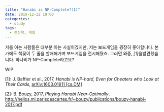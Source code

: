 ```yaml
---
title: "Hanabi is NP-Complete?(1)"
date: 2019-12-22 18:00
categories:
  - study
tags:
  - 전산학, 게임
---
```


저를 아는 사람들은 대부분 아는 사실이겠지만, 저는 보드게임을 굉장히 좋아합니다. 본가에도 책꽂이 두 줄을 할애해가며 보드게임을 전시해뒀죠. 그러던 와중, <cite>[1]</cite>을발견했습니다. 하나비가 NP-Complete라고요?

WIP

[1]: J. Baffier et al., 2017, *Hanabi is NP-hard, Even for Cheaters who Look at Their Cards*, [arXiv:1603.01911 [cs.DM]](https://arxiv.org/abs/1603.01911)

[2]: B. Bouzy, 2017, *Playing Hanabi Near-Optimally*, http://helios.mi.parisdescartes.fr/~bouzy/publications/bouzy-hanabi-2017.pdf